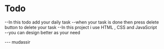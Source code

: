 # Todo
--In this todo add your daily task 
--when your task is done then press delete button to delete your task
--In this project i use HTML , CSS and JavaScript 
--you can design better as your need

--- mudassir
